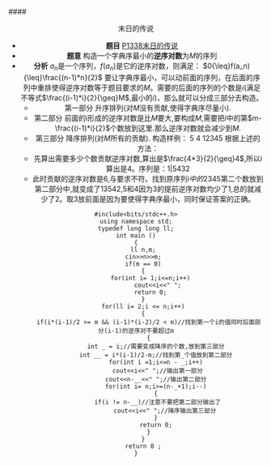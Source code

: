 ####<center>末日的传说<center>
* **题目**
  [P1338末日的传说](https://www.luogu.org/problemnew/show/P1338)
* **题意**
  构造一个字典序最小的**逆序对数**为$M$的序列
* **分析**
  $a_n$是一个序列，$f(a_n)$是它的逆序对数，则满足：
            $0{\leq}f(a_n){\leq}\frac{(n-1)*n}{2}$
  要让字典序最小，可以动前面的序列，在后面的序列中重排使得逆序对数等于题目要求的$M$。需要的后面的序列的个数是$i$(满足不等式$\frac{(i-1)*i}{2}{\geq}M$,最小的$i$)，那么就可以分成三部分去构造。
  * 第一部分 升序排列(对$M$没有贡献,使得字典序尽量小).
  * 第二部分 前面的i形成的逆序对数是比$M$要大,要构成$M$,需要把$i$中的第$m-\frac{(i-1)*i}{2}$个数放到这里.那么逆序对数就会减少到$M$.
  * 第三部分 降序排列(对$M$所有的贡献).
  构造样例：
  $5$ $4$
  $1 2 3 4 5$
  根据上述的方法：
  * 先算出需要多少个数贡献逆序对数,算出是$\frac{4*3}{2}{\geq}4$,所以$i$算出是$4$。序列是：$1|5432$
  * 此时贡献的逆序对数是$6$,与要求不符。找到原序列$i中的2345$第二个数放到第二部分中,就变成了$13542$,$5$和$4$因为$3$的提前逆序对数均少了$1$,总的就减少了$2$。取$3$放前面是因为要使得字典序最小，同时保证答案的正确。
```C++{.line-numbers}
#include<bits/stdc++.h>
using namespace std;
typedef long long ll;
int main ()
{
    ll n,m;
    cin>>n>>m;
    if(m == 0)
    {
    	for(int i= 1;i<=n;i++)
    		cout<<i<<" ";
    	return 0;
    }
    for(ll i= 2;i <= n;i++)
    {
       if(i*(i-1)/2 >= m && (i-1)*(i-2)/2 < m)//找到第一个i的值同时后面部分(i-1)的逆序对不要超过m
       {
           int _ = i;//需要变成降序的个数,放到第三部分
           int __ = i*(i-1)/2-m;//找到第_个值放到第二部分
           for(int i =1;i<=n - _;i++)
           	cout<<i<<" ";//输出第一部分
           cout<<n-__<<" ";//输出第二部分
           for(int i= n;i>=(n-_+1);i--)
           {
           	if(i != n-__)//注意不要把第二部分输出了
           		cout<<i<<" ";//降序输出第三部分
           }
           return 0;
       }
    }
	return 0 ;
}
```
